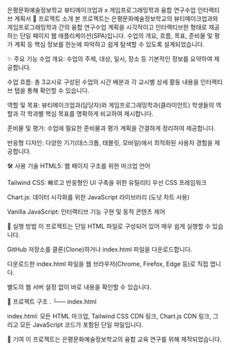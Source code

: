 은평문화예술정보학교 뷰티메이크업과 x 게임프로그래밍학과 융합 연구수업 인터랙티브 계획서
📝 프로젝트 소개
본 프로젝트는 은평문화예술정보학교의 뷰티메이크업과와 게임프로그래밍학과 간의 융합 연구수업 계획을 시각적이고 인터랙티브한 형태로 제공하는 단일 페이지 웹 애플리케이션(SPA)입니다. 수업의 개요, 흐름, 목표, 준비물 및 평가 계획 등 핵심 정보를 한눈에 파악하고 쉽게 탐색할 수 있도록 설계되었습니다.

✨ 주요 기능
수업 개요: 수업의 주제, 대상, 일시, 장소 등 기본적인 정보를 요약하여 제공합니다.

수업 흐름: 총 3교시로 구성된 수업의 시간 배분과 각 교시별 상세 활동 내용을 인터랙티브 탭을 통해 확인할 수 있습니다.

역할 및 목표: 뷰티메이크업과(담당자)와 게임프로그래밍학과(클라이언트) 학생들의 역할과 각 학과별 핵심 목표를 명확하게 비교하여 제시합니다.

준비물 및 평가: 수업에 필요한 준비물과 평가 계획을 간결하게 정리하여 제공합니다.

반응형 디자인: 다양한 기기(데스크톱, 태블릿, 모바일)에서 최적화된 사용자 경험을 제공합니다.

🛠️ 사용 기술
HTML5: 웹 페이지 구조를 위한 마크업 언어

Tailwind CSS: 빠르고 반응형인 UI 구축을 위한 유틸리티 우선 CSS 프레임워크

Chart.js: 데이터 시각화를 위한 JavaScript 라이브러리 (도넛 차트 사용)

Vanilla JavaScript: 인터랙티브 기능 구현 및 동적 콘텐츠 제어

🚀 실행 방법
이 프로젝트는 단일 HTML 파일로 구성되어 있어 매우 쉽게 실행할 수 있습니다.

GitHub 저장소를 클론(Clone)하거나 index.html 파일을 다운로드합니다.

다운로드한 index.html 파일을 웹 브라우저(Chrome, Firefox, Edge 등)로 직접 엽니다.

별도의 웹 서버 설정 없이 바로 내용을 확인할 수 있습니다.

📂 프로젝트 구조
.
└── index.html

index.html: 모든 HTML 마크업, Tailwind CSS CDN 링크, Chart.js CDN 링크, 그리고 모든 JavaScript 코드가 포함된 단일 파일입니다.

🤝 기여
이 프로젝트는 은평문화예술정보학교의 융합 교육 연구를 위해 제작되었습니다.
